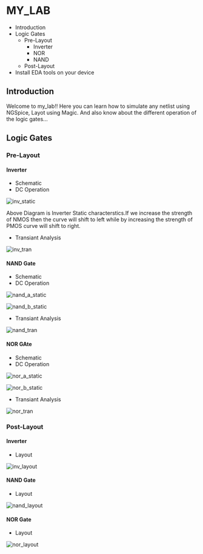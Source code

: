 # MY_LAB
- Introduction
- Logic Gates
  - Pre-Layout
    - Inverter
    - NOR
    - NAND
  - Post-Layout
- Install EDA tools on your device

## Introduction
  Welcome to my_lab!! Here you can learn how to simulate any netlist using NGSpice, Layot using Magic. And also know about the different operation of the logic gates...
  
## Logic Gates
### Pre-Layout
#### Inverter
- Schematic 
- DC Operation

![inv_static](https://user-images.githubusercontent.com/71965706/95672397-0b86af80-0bbe-11eb-8625-36ef356f74cd.png)

  Above Diagram is Inverter Static characterstics.If we increase the strength of NMOS then the curve will shift to left while by increasing the strength of PMOS curve will shift to right.

- Transiant Analysis

![inv_tran](https://user-images.githubusercontent.com/71965706/95672466-9e274e80-0bbe-11eb-905f-38e681c66a11.png)

#### NAND Gate
- Schematic
- DC Operation

![nand_a_static](https://user-images.githubusercontent.com/71965706/95672508-f6f6e700-0bbe-11eb-805f-9c7984d26031.png)

![nand_b_static](https://user-images.githubusercontent.com/71965706/95672510-fa8a6e00-0bbe-11eb-80fc-b002c04d05ab.png)

- Transiant Analysis

![nand_tran](https://user-images.githubusercontent.com/71965706/95672585-8e5c3a00-0bbf-11eb-98e2-0ec4141b3a68.png)


#### NOR GAte
- Schematic
- DC Operation

![nor_a_static](https://user-images.githubusercontent.com/71965706/95672552-6076f580-0bbf-11eb-8390-e943f76fc29f.png)

![nor_b_static](https://user-images.githubusercontent.com/71965706/95672586-92885780-0bbf-11eb-9326-628c2d0a91b4.png)

- Transiant Analysis

![nor_tran](https://user-images.githubusercontent.com/71965706/95672602-bea3d880-0bbf-11eb-8b06-d23ad15c9bc1.png)


### Post-Layout

#### Inverter
- Layout

![inv_layout](https://user-images.githubusercontent.com/71965706/95672649-4e498700-0bc0-11eb-87de-db3a1b426fee.png)

#### NAND Gate
- Layout

![nand_layout](https://user-images.githubusercontent.com/71965706/95672532-2a397600-0bbf-11eb-9e33-1b521bf51843.png)

#### NOR Gate
- Layout

![nor_layout](https://user-images.githubusercontent.com/71965706/95672603-c3688c80-0bbf-11eb-9d62-4e7ec3a65bb9.png)
